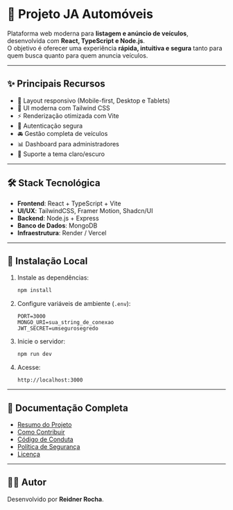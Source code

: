 # 🚗 Projeto JA Automóveis

Plataforma web moderna para **listagem e anúncio de veículos**, desenvolvida com **React, TypeScript e Node.js**.  
O objetivo é oferecer uma experiência **rápida, intuitiva e segura** tanto para quem busca quanto para quem anuncia veículos.

---

## ✨ Principais Recursos

- 📱 Layout responsivo (Mobile-first, Desktop e Tablets)
- 🎨 UI moderna com Tailwind CSS
- ⚡ Renderização otimizada com Vite
- 🔐 Autenticação segura
- 🚘 Gestão completa de veículos
- 📊 Dashboard para administradores
- 🌙 Suporte a tema claro/escuro

---

## 🛠️ Stack Tecnológica

- **Frontend**: React + TypeScript + Vite
- **UI/UX**: TailwindCSS, Framer Motion, Shadcn/UI
- **Backend**: Node.js + Express
- **Banco de Dados**: MongoDB
- **Infraestrutura**: Render / Vercel

---

## 🚀 Instalação Local

1. Instale as dependências:

   ```bash
   npm install
   ```

2. Configure variáveis de ambiente (`.env`):

   ```env
   PORT=3000
   MONGO_URI=sua_string_de_conexao
   JWT_SECRET=umsegurosegredo
   ```

3. Inicie o servidor:

   ```bash
   npm run dev
   ```

4. Acesse:
   ```
   http://localhost:3000
   ```

---

## 📖 Documentação Completa

- [Resumo do Projeto](./RESUMO.md)
- [Como Contribuir](./CONTRIBUINDO.md)
- [Código de Conduta](./CODIGO_DE_CONDUTA.md)
- [Política de Segurança](./SEGURANCA.md)
- [Licença](./LICENCA.md)

---

## 👨‍💻 Autor

Desenvolvido por **Reidner Rocha**.
